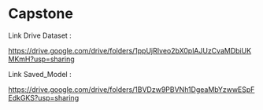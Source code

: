 # Capstone

Link Drive Dataset :

https://drive.google.com/drive/folders/1ppUjRIveo2bX0plAJUzCvaMDbiUKMKmH?usp=sharing

Link Saved_Model : 

https://drive.google.com/drive/folders/1BVDzw9PBVNh1DgeaMbYzwwESpFEdkGKS?usp=sharing
